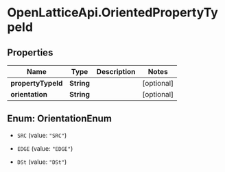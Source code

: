 # OpenLatticeApi.OrientedPropertyTypeId

## Properties
Name | Type | Description | Notes
------------ | ------------- | ------------- | -------------
**propertyTypeId** | **String** |  | [optional] 
**orientation** | **String** |  | [optional] 


<a name="OrientationEnum"></a>
## Enum: OrientationEnum


* `SRC` (value: `"SRC"`)

* `EDGE` (value: `"EDGE"`)

* `DSt` (value: `"DSt"`)




